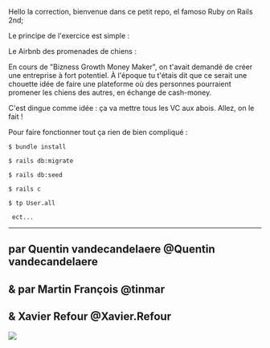 Hello la correction, bienvenue dans ce petit repo, el famoso Ruby on Rails 2nd;

Le principe de l'exercice est simple :

Le Airbnb des promenades de chiens :

En cours de "Bizness Growth Money Maker", on t'avait demandé de créer une entreprise à fort potentiel. À l'époque tu t'étais dit que ce serait une chouette idée de faire une plateforme où des personnes pourraient promener les chiens des autres, en échange de cash-money.

C'est dingue comme idée : ça va mettre tous les VC aux abois. Allez, on le fait !


Pour faire fonctionner tout ça rien de bien compliqué : 
~~~~~~~~~~~~~~~~~~~~
$ bundle install

$ rails db:migrate

$ rails db:seed

$ rails c

$ tp User.all

 ect...
~~~~~~~~~~~~~~~~~~~~
------

par Quentin vandecandelaere @Quentin vandecandelaere 
------

&
par Martin François @tinmar
------

&
Xavier Refour @Xavier.Refour
------

![](https://img.buzzfeed.com/buzzfeed-static/static/2013-12/enhanced/webdr07/3/12/anigif_enhanced-buzz-13755-1386090601-21.gif)
